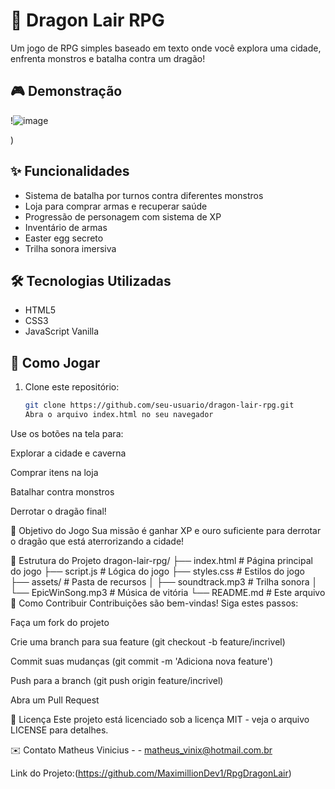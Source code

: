 # 🐉 Dragon Lair RPG

Um jogo de RPG simples baseado em texto onde você explora uma cidade, enfrenta monstros e batalha contra um dragão!


## 🎮 Demonstração

!![image](https://github.com/user-attachments/assets/9ee85b1e-5372-4d38-8232-bef90df39a4d)

)  


## ✨ Funcionalidades

- Sistema de batalha por turnos contra diferentes monstros
- Loja para comprar armas e recuperar saúde
- Progressão de personagem com sistema de XP
- Inventário de armas
- Easter egg secreto
- Trilha sonora imersiva

## 🛠️ Tecnologias Utilizadas

- HTML5
- CSS3
- JavaScript Vanilla

## 🚀 Como Jogar

1. Clone este repositório:
   ```bash
   git clone https://github.com/seu-usuario/dragon-lair-rpg.git
   Abra o arquivo index.html no seu navegador

Use os botões na tela para:

Explorar a cidade e caverna

Comprar itens na loja

Batalhar contra monstros

Derrotar o dragão final!

🎯 Objetivo do Jogo
Sua missão é ganhar XP e ouro suficiente para derrotar o dragão que está aterrorizando a cidade!

📂 Estrutura do Projeto
dragon-lair-rpg/
├── index.html         # Página principal do jogo
├── script.js          # Lógica do jogo
├── styles.css         # Estilos do jogo
├── assets/            # Pasta de recursos
│   ├── soundtrack.mp3 # Trilha sonora
│   └── EpicWinSong.mp3 # Música de vitória
└── README.md          # Este arquivo
🤝 Como Contribuir
Contribuições são bem-vindas! Siga estes passos:

Faça um fork do projeto

Crie uma branch para sua feature (git checkout -b feature/incrivel)

Commit suas mudanças (git commit -m 'Adiciona nova feature')

Push para a branch (git push origin feature/incrivel)

Abra um Pull Request

📜 Licença
Este projeto está licenciado sob a licença MIT - veja o arquivo LICENSE para detalhes.

✉️ Contato
Matheus Vinicius - - matheus_vinix@hotmail.com.br

Link do Projeto:(https://github.com/MaximillionDev1/RpgDragonLair)
